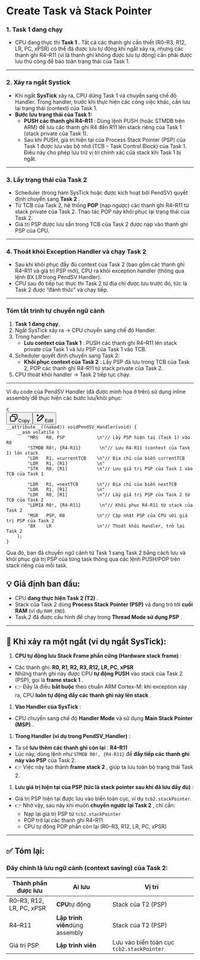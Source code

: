 # Create Task và Stack Pointer


### 1. **Task 1 đang chạy**

* CPU đang thực thi  **Task 1** . Tất cả các thanh ghi cần thiết (R0–R3, R12, LR, PC, xPSR) có thể đã được lưu tự động khi ngắt xảy ra, nhưng các thanh ghi R4–R11 (vì là thanh ghi không được lưu tự động) cần phải được lưu thủ công để bảo toàn trạng thái của Task 1.

---

### 2. **Xảy ra ngắt Systick**

* Khi ngắt **SysTick** xảy ra, CPU dừng Task 1 và chuyển sang chế độ Handler. Trong handler, trước khi thực hiện các công việc khác, cần lưu lại trạng thái (context) của Task 1.
* **Bước lưu trạng thái của Task 1:**
  * **PUSH các thanh ghi R4–R11** : Dùng lệnh PUSH (hoặc STMDB trên ARM) để lưu các thanh ghi R4 đến R11 lên stack riêng của Task 1 (stack private của Task 1).
  * Sau khi PUSH, giá trị hiện tại của Process Stack Pointer (PSP) của Task 1 được lưu vào bộ nhớ (TCB – Task Control Block) của Task 1. Điều này cho phép lưu trữ vị trí chính xác của stack khi Task 1 bị ngắt.

---

### 3. **Lấy trạng thái của Task 2**

* Scheduler (trong hàm SysTick hoặc được kích hoạt bởi PendSV) quyết định chuyển sang  **Task 2** .
* Từ TCB của Task 2, hệ thống **POP** (nạp ngược) các thanh ghi R4–R11 từ stack private của Task 2. Thao tác POP này khôi phục lại trạng thái của Task 2.
* Giá trị PSP được lưu sẵn trong TCB của Task 2 được nạp vào thanh ghi PSP của CPU.

---

### 4. **Thoát khỏi Exception Handler và chạy Task 2**

* Sau khi khôi phục đầy đủ context của Task 2 (bao gồm các thanh ghi R4–R11 và giá trị PSP mới), CPU ra khỏi exception handler (thông qua lệnh BX LR trong PendSV Handler).
* CPU sau đó tiếp tục thực thi Task 2 từ địa chỉ được lưu trước đó, tức là Task 2 được “đánh thức” và chạy tiếp.

---

### Tóm tắt trình tự chuyển ngữ cảnh

1. **Task 1 đang chạy.**
2. Ngắt SysTick xảy ra → CPU chuyển sang chế độ Handler.
3. Trong handler:
   * **Lưu context của Task 1** : PUSH các thanh ghi R4–R11 lên stack private của Task 1 và lưu PSP của Task 1 vào TCB.
4. Scheduler quyết định chuyển sang Task 2:
   * **Khôi phục context của Task 2** : Lấy PSP đã lưu trong TCB của Task 2, POP các thanh ghi R4–R11 từ stack private của Task 2.
5. CPU thoát khỏi handler → Task 2 tiếp tục chạy.

---

Ví dụ code của PendSV Handler (đã được minh họa ở trên) sử dụng inline assembly để thực hiện các bước lưu/khôi phục:

<pre class="overflow-visible!" data-start="2413" data-end="3289"><div class="contain-inline-size rounded-md border-[0.5px] border-token-border-medium relative bg-token-sidebar-surface-primary"><div class="flex items-center text-token-text-secondary px-4 py-2 text-xs font-sans justify-between h-9 bg-token-sidebar-surface-primary dark:bg-token-main-surface-secondary select-none rounded-t-[5px]">c</div><div class="sticky top-9"><div class="absolute end-0 bottom-0 flex h-9 items-center pe-2"><div class="bg-token-sidebar-surface-primary text-token-text-secondary dark:bg-token-main-surface-secondary flex items-center rounded-sm px-2 font-sans text-xs"><span class="" data-state="closed"><button class="flex gap-1 items-center select-none px-4 py-1" aria-label="Copy"><svg width="24" height="24" viewBox="0 0 24 24" fill="none" xmlns="http://www.w3.org/2000/svg" class="icon-xs"><path fill-rule="evenodd" clip-rule="evenodd" d="M7 5C7 3.34315 8.34315 2 10 2H19C20.6569 2 22 3.34315 22 5V14C22 15.6569 20.6569 17 19 17H17V19C17 20.6569 15.6569 22 14 22H5C3.34315 22 2 20.6569 2 19V10C2 8.34315 3.34315 7 5 7H7V5ZM9 7H14C15.6569 7 17 8.34315 17 10V15H19C19.5523 15 20 14.5523 20 14V5C20 4.44772 19.5523 4 19 4H10C9.44772 4 9 4.44772 9 5V7ZM5 9C4.44772 9 4 9.44772 4 10V19C4 19.5523 4.44772 20 5 20H14C14.5523 20 15 19.5523 15 19V10C15 9.44772 14.5523 9 14 9H5Z" fill="currentColor"></path></svg>Copy</button></span><span class="" data-state="closed"><button class="flex items-center gap-1 px-4 py-1 select-none"><svg width="24" height="24" viewBox="0 0 24 24" fill="none" xmlns="http://www.w3.org/2000/svg" class="icon-xs"><path d="M2.5 5.5C4.3 5.2 5.2 4 5.5 2.5C5.8 4 6.7 5.2 8.5 5.5C6.7 5.8 5.8 7 5.5 8.5C5.2 7 4.3 5.8 2.5 5.5Z" fill="currentColor" stroke="currentColor" stroke-linecap="round" stroke-linejoin="round"></path><path d="M5.66282 16.5231L5.18413 19.3952C5.12203 19.7678 5.09098 19.9541 5.14876 20.0888C5.19933 20.2067 5.29328 20.3007 5.41118 20.3512C5.54589 20.409 5.73218 20.378 6.10476 20.3159L8.97693 19.8372C9.72813 19.712 10.1037 19.6494 10.4542 19.521C10.7652 19.407 11.0608 19.2549 11.3343 19.068C11.6425 18.8575 11.9118 18.5882 12.4503 18.0497L20 10.5C21.3807 9.11929 21.3807 6.88071 20 5.5C18.6193 4.11929 16.3807 4.11929 15 5.5L7.45026 13.0497C6.91175 13.5882 6.6425 13.8575 6.43197 14.1657C6.24513 14.4392 6.09299 14.7348 5.97903 15.0458C5.85062 15.3963 5.78802 15.7719 5.66282 16.5231Z" stroke="currentColor" stroke-width="2" stroke-linecap="round" stroke-linejoin="round"></path><path d="M14.5 7L18.5 11" stroke="currentColor" stroke-width="2" stroke-linecap="round" stroke-linejoin="round"></path></svg>Edit</button></span></div></div></div><div class="overflow-y-auto p-4" dir="ltr"><code class="whitespace-pre! language-c"><span><span>__attribute__((naked)) </span><span>void</span><span></span><span>PendSV_Handler</span><span>(void</span><span>) {
    __asm </span><span>volatile</span><span> (
        </span><span>"MRS   R0, PSP            \n"</span><span></span><span>// Lấy PSP hiện tại (Task 1) vào R0</span><span>
        </span><span>"STMDB R0!, {R4-R11}       \n"</span><span></span><span>// Lưu R4-R11 (context của Task 1) lên stack</span><span>
        </span><span>"LDR   R1, =currentTCB    \n"</span><span></span><span>// Địa chỉ của biến currentTCB</span><span>
        </span><span>"LDR   R1, [R1]           \n"</span><span>
        </span><span>"STR   R0, [R1]           \n"</span><span></span><span>// Lưu giá trị PSP của Task 1 vào TCB của Task 1</span><span>

        </span><span>"LDR   R1, =nextTCB       \n"</span><span></span><span>// Địa chỉ của biến nextTCB</span><span>
        </span><span>"LDR   R1, [R1]           \n"</span><span>
        </span><span>"LDR   R0, [R1]           \n"</span><span></span><span>// Lấy giá trị PSP của Task 2 từ TCB của Task 2</span><span>
        </span><span>"LDMIA R0!, {R4-R11}       \n"</span><span></span><span>// Khôi phục R4-R11 từ stack của Task 2</span><span>
        </span><span>"MSR   PSP, R0            \n"</span><span></span><span>// Cập nhật PSP của CPU với giá trị PSP của Task 2</span><span>
        </span><span>"BX    LR                 \n"</span><span></span><span>// Thoát khỏi Handler, trở lại Task 2</span><span>
    );
}
</span></span></code></div></div></pre>

Qua đó, bạn đã chuyển ngữ cảnh từ Task 1 sang Task 2 bằng cách lưu và khôi phục giá trị PSP của từng task thông qua các lệnh PUSH/POP trên stack riêng của mỗi task.



## 💡 Giả định ban đầu:

* CPU  **đang thực hiện Task 2 (T2)** .
* Stack của Task 2 dùng **Process Stack Pointer (PSP)** và đang trỏ tới **cuối RAM** (ví dụ `RAM_END`).
* Task 2 đã được cấu hình để chạy trong  **Thread Mode sử dụng PSP** .

---

## 🔁 Khi xảy ra một ngắt (ví dụ ngắt SysTick):

1. **CPU tự động lưu Stack Frame phần cứng (Hardware stack frame)** :

* Các thanh ghi: **R0, R1, R2, R3, R12, LR, PC, xPSR**
* Những thanh ghi này được CPU **tự động PUSH** vào stack của Task 2 (PSP), gọi là  **frame stack 1** .
* 👉 Đây là điều **bắt buộc** theo chuẩn ARM Cortex-M: khi exception xảy ra, CPU  **luôn tự động đẩy các thanh ghi này lên stack** .

1. **Vào Handler của SysTick** :

* CPU chuyển sang chế độ **Handler Mode** và sử dụng  **Main Stack Pointer (MSP)** .

1. **Trong Handler (ví dụ trong PendSV_Handler)** :

* Ta sẽ  **lưu thêm các thanh ghi còn lại** : **R4–R11**
* Lúc này, dùng lệnh như `STMDB R0!, {R4-R11}` để **đẩy tiếp các thanh ghi này vào PSP** của Task 2.
* 👉 Việc này tạo thành  **frame stack 2** , giúp ta lưu toàn bộ trạng thái Task 2.

1. **Lưu giá trị hiện tại của PSP (tức là stack pointer sau khi đã lưu đầy đủ)** :

* Giá trị PSP hiện tại được lưu vào biến toàn cục, ví dụ `tcb2.stackPointer`.
* 👉 Nhờ vậy, sau này khi muốn  **chuyển ngược lại Task 2** , chỉ cần:
  * Nạp lại giá trị PSP từ `tcb2.stackPointer`
  * POP trở lại các thanh ghi R4–R11
  * CPU tự động POP phần còn lại (R0–R3, R12, LR, PC, xPSR)

---

## ✅ Tóm lại:

### Đây chính là **lưu ngữ cảnh** (context saving) của Task 2:

| Thành phần được lưu | Ai lưu                                   | Vị trí                                         |
| ------------------------- | ----------------------------------------- | ------------------------------------------------ |
| R0–R3, R12, LR, PC, xPSR | **CPU**tự động                   | Stack của T2 (PSP)                              |
| R4–R11                   | **Lập trình viên**dùng assembly | Stack của T2 (PSP)                              |
| Giá trị PSP             | **Lập trình viên**               | Lưu vào biến toàn cục `tcb2.stackPointer` |
